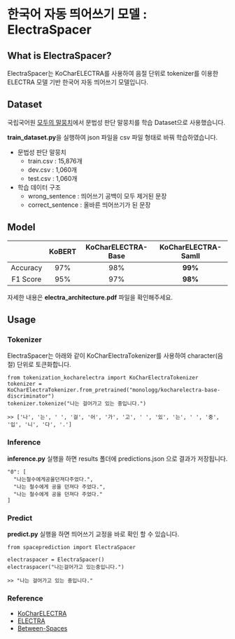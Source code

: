 # 한국어 자동 띄어쓰기 모델 : ElectraSpacer

## What is ElectraSpacer?

ElectraSpacer는 KoCharELECTRA를 사용하여 음절 단위로 tokenizer를 이용한 ELECTRA 모델 기반 한국어 자동 띄어쓰기 모델입니다.

## Dataset

국립국어원 [모두의 말뭉치](https://corpus.korean.go.kr "모두의 말뭉치")에서 문법성 판단 말뭉치를 학습 Dataset으로 사용했습니다.

**train_dataset.py**을 실행하여 json 파일을 csv 파일 형태로 바꿔 학습하였습니다.

- 문법성 판단 말뭉치
  - train.csv : 15,876개
  - dev.csv : 1,060개
  - test.csv : 1,060개
- 학습 데이터 구조
  - wrong_sentence : 띄어쓰기 공백이 모두 제거된 문장
  - correct_sentence : 올바른 띄어쓰기가 된 문장
  
## Model

| | KoBERT | KoCharELECTRA-Base | **KoCharELECTRA-Samll** |
|:---:|:---:|:---:|:---:|
| Accuracy | 97% | 98% | **99%** |
| F1 Score | 95% | 97% | **98%** |

자세한 내용은 **electra_architecture.pdf** 파일을 확인해주세요.

## Usage

### Tokenizer

ElectraSpacer는 아래와 같이 KoCharElectraTokenizer를 사용하여 character(음절) 단위로 토큰화합니다.

```
from tokenization_kocharelectra import KoCharElectraTokenizer
tokenizer = KoCharElectraTokenizer.from_pretrained("monologg/kocharelectra-base-discriminator")
tokenizer.tokenize("나는 걸어가고 있는 중입니다.")

>> ['나', '는', ' ', '걸', '어', '가', '고', ' ', '있', '는', ' ', '중', '입', '니', '다', '.']
```

### Inference

**inference.py** 실행을 하면 results 폴더에 predictions.json 으로 결과가 저장됩니다.

```
"0": [
  "나는철수에게공을던져다주었다.",
  "나는 철수에게 공을 던져다 주었다.",
  "나는 철수에게 공을 던져다 주었다." 
]
```

### Predict

**predict.py** 실행을 하면 띄어쓰기 교정을 바로 확인 할 수 있습니다.

```
from spaceprediction import ElectraSpacer

electraspacer = ElectraSpacer()
electraspacer("나는걸어가고 있는중입니다.")

>> "나는 걸어가고 있는 중입니다."
```

### Reference

- [KoCharELECTRA](https://github.com/monologg/KoCharELECTRA "KoCharELECTRA")
- [ELECTRA](https://github.com/google-research/electra "ELECTRA")
- [Between-Spaces](https://github.com/boostcampaitech2/final-project-level3-nlp-03 "Between-Spaces")
